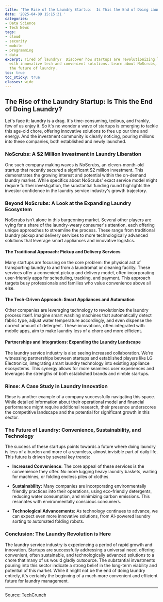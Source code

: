 ```yaml
---
title: 'The Rise of the Laundry Startup:  Is This the End of Doing Laundry?'
date: '2025-04-09 15:15:31 '
categories:
- Data Science
- Tech News
tags:
- cloud
- security
- mobile
- programming
- data
excerpt: Tired of laundry?  Discover how startups are revolutionizing laundry services
  with innovative tech and convenient solutions. Learn about NoScrubs, Rinse, and
  the future of laundry.
toc: true
toc_sticky: true
classes: wide
---
```


## The Rise of the Laundry Startup: Is This the End of Doing Laundry?

Let's face it: laundry is a drag.  It's time-consuming, tedious, and frankly, few of us enjoy it.  So it's no wonder a wave of startups is emerging to tackle this age-old chore, offering innovative solutions to free up our time and energy.  And the investment community is clearly noticing, pouring millions into these companies, both established and newly launched.

### NoScrubs:  A $2 Million Investment in Laundry Liberation

One such company making waves is NoScrubs, an eleven-month-old startup that recently secured a significant $2 million investment.  This demonstrates the growing interest and potential within the on-demand laundry market.  While specifics about NoScrubs' exact service model might require further investigation, the substantial funding round highlights the investor confidence in the laundry service industry's growth trajectory.

### Beyond NoScrubs:  A Look at the Expanding Laundry Ecosystem

NoScrubs isn't alone in this burgeoning market.  Several other players are vying for a share of the laundry-weary consumer's attention, each offering unique approaches to streamline the process.  These range from traditional laundry pickup and delivery services to more technologically advanced solutions that leverage smart appliances and innovative logistics.

#### The Traditional Approach: Pickup and Delivery Services

Many startups are focusing on the core problem: the physical act of transporting laundry to and from a laundromat or cleaning facility.  These services offer a convenient pickup and delivery model, often incorporating user-friendly apps for scheduling, tracking, and payment.  This approach targets busy professionals and families who value convenience above all else.

#### The Tech-Driven Approach: Smart Appliances and Automation

Other companies are leveraging technology to revolutionize the laundry process itself.  Imagine smart washing machines that automatically detect fabric type, adjust water temperature accordingly, and even dispense the correct amount of detergent.  These innovations, often integrated with mobile apps, aim to make laundry less of a chore and more efficient.

#### Partnerships and Integrations:  Expanding the Laundry Landscape

The laundry service industry is also seeing increased collaboration.  We're witnessing partnerships between startups and established players like LG Electronics, integrating smart laundry technology into existing appliance ecosystems.  This synergy allows for more seamless user experiences and leverages the strengths of both established brands and nimble startups.

### Rinse: A Case Study in Laundry Innovation

Rinse is another example of a company successfully navigating this space.  While detailed information about their operational model and financial performance might require additional research, their presence underscores the competitive landscape and the potential for significant growth in this sector.

### The Future of Laundry: Convenience, Sustainability, and Technology

The success of these startups points towards a future where doing laundry is less of a burden and more of a seamless, almost invisible part of daily life.  This future is driven by several key trends:

* **Increased Convenience:**  The core appeal of these services is the convenience they offer.  No more lugging heavy laundry baskets, waiting for machines, or folding endless piles of clothes.

* **Sustainability:**  Many companies are incorporating environmentally friendly practices into their operations, using eco-friendly detergents, reducing water consumption, and minimizing carbon emissions. This resonates with environmentally conscious consumers.

* **Technological Advancements:**  As technology continues to advance, we can expect even more innovative solutions, from AI-powered laundry sorting to automated folding robots.

### Conclusion:  The Laundry Revolution is Here

The laundry service industry is experiencing a period of rapid growth and innovation.  Startups are successfully addressing a universal need, offering convenient, often sustainable, and technologically advanced solutions to a chore that many of us would gladly outsource.  The substantial investments pouring into this sector indicate a strong belief in the long-term viability and potential of this market.  While it might not be the end of doing laundry entirely, it's certainly the beginning of a much more convenient and efficient future for laundry management.

---

Source: [TechCrunch](https://techcrunch.com/2025/04/09/tired-of-doing-laundry-these-startups-want-to-help/)